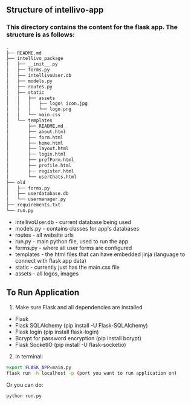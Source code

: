 ## Structure of intellivo-app 

### This directory contains the content for the flask app. The structure is as follows: 

```bash
.
├── README.md
├── intellivo_package
│   ├── __init__.py
│   ├── forms.py
│   ├── intellivoUser.db
│   ├── models.py
│   ├── routes.py
│   ├── static
│   │   ├── assets
│   │   │   ├── logo\ icon.jpg
│   │   │   └── logo.png
│   │   └── main.css
│   └── templates
│       ├── README.md
│       ├── about.html
│       ├── form.html
│       ├── home.html
│       ├── layout.html
│       ├── login.html
│       ├── prefForm.html
│       ├── profile.html
│       ├── register.html
│       └── userChats.html
├── old
│   ├── forms.py
│   ├── userdatabase.db
│   └── usermanager.py
├── requirements.txt
└── run.py
```

* intellivoUser.db - current database being used 
* models.py - contains classes for app's databases
* routes - all website urls 
* run.py - main python file, used to run the app 
* forms.py - where all user forms are configured
* templates - the html files that can have embedded jinja (language to connect with flask app data)
* static - currently just has the main.css file 
* assets - all logos, images 

## To Run Application 

1. Make sure Flask and all dependencies are installed 
 - Flask 
 - Flask SQLAlchemy (pip install -U Flask-SQLAlchemy)
 - Flask login (pip install flask-login)
 - Bcrypt for password encryption (pip install bcrypt)  
 - Flask SocketIO (pip install -U flask-socketio)
2. In terminal: 
```bash
export FLASK_APP=main.py
flask run -h localhost -p (port you want to run application on)
```
Or you can do: 
```bash
python run.py
```


